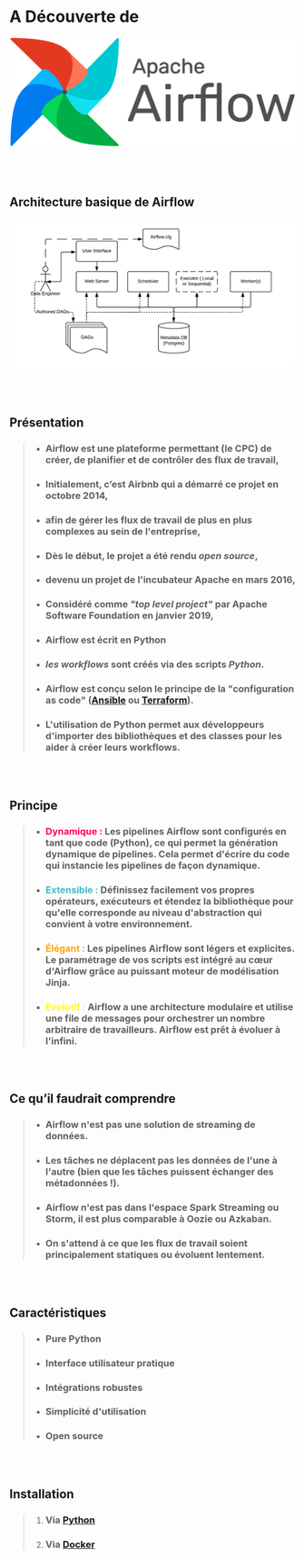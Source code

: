 # **A Découverte de** 

![Filtres](./images/logo.png)
<br></br>
<br></br>

## **Architecture basique de Airflow**

![Filtres](./images/architecture.png)
<br></br>
<br></br>
## **Présentation**

> - ### Airflow est une plateforme permettant (le CPC) de **créer**, de **planifier** et de **contrôler** des flux de travail,
> - ### Initialement, c’est **Airbnb** qui a démarré ce projet en octobre 2014,
> - ### afin de **gérer les flux de travail de plus en plus complexes** au sein de l'entreprise,
> - ### Dès le début, le projet a été rendu *open source*,
> - ### devenu un projet de l'incubateur Apache en mars 2016,
> - ### Considéré comme *"top level project"* par Apache Software Foundation en janvier 2019,
> - ### Airflow est écrit en **Python**
> - ### *les workflows*  sont créés via des scripts *Python*. 
> - ### Airflow est conçu selon le principe de la "configuration as code" ([Ansible](https://www.ansible.com/) ou [Terraform](https://www.terraform.io/)).
> - ### L'utilisation de Python permet aux développeurs d'importer des bibliothèques et des classes pour les aider à créer leurs workflows. 


<br></br>

## **Principe**

> - ### **<span style='color:#F05'>Dynamique :</span>** Les pipelines Airflow sont configurés en tant que code (Python), ce qui permet la génération dynamique de pipelines. Cela permet d'écrire du code qui instancie les pipelines de façon dynamique.
> - ### **<span style='color:#1ABC'>Extensible :</span>** Définissez facilement vos propres opérateurs, exécuteurs et étendez la bibliothèque pour qu'elle corresponde au niveau d'abstraction qui convient à votre environnement.
> - ### **<span style='color:orange'>Élégant :</span>** Les pipelines Airflow sont légers et explicites. Le paramétrage de vos scripts est intégré au cœur d'Airflow grâce au puissant moteur de modélisation Jinja.
> - ### **<span style='color:yellow'>Evolutif :</span>** Airflow a une architecture modulaire et utilise une file de messages pour orchestrer un nombre arbitraire de travailleurs. Airflow est prêt à évoluer à l'infini.

<br></br>
## **Ce qu’il faudrait comprendre**
> - ### Airflow n'est pas une solution de streaming de données. 
> - ### Les tâches ne déplacent pas les données de l'une à l'autre (bien que les tâches puissent échanger des métadonnées !). 
> - ### Airflow n'est pas dans l'espace Spark Streaming ou Storm, il est plus comparable à Oozie ou Azkaban.
> - ### On s'attend à ce que les flux de travail soient principalement statiques ou évoluent lentement. 



<br></br>
## **Caractéristiques**
> - ### Pure Python
> - ### Interface utilisateur pratique
> - ### Intégrations robustes
> - ### Simplicité d'utilisation
> - ### Open source


<br></br>
## **Installation**
> 1. ### Via **[Python](https://github.com/apache/airflow#installing-from-pypi)**
> 2. ### Via **[Docker](https://airflow.apache.org/docs/apache-airflow/stable/start/docker.html)**


